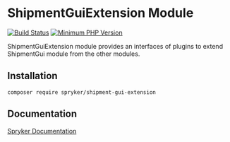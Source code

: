 # ShipmentGuiExtension Module
[![Build Status](https://travis-ci.org/spryker/shipment-gui-extension.svg)](https://travis-ci.org/spryker/shipment-gui-extension)
[![Minimum PHP Version](https://img.shields.io/badge/php-%3E%3D%207.2-8892BF.svg)](https://php.net/)

ShipmentGuiExtension module provides an interfaces of plugins to extend ShipmentGui module from the other modules.

## Installation

```
composer require spryker/shipment-gui-extension
```

## Documentation

[Spryker Documentation](https://academy.spryker.com/developing_with_spryker/module_guide/modules.html)
